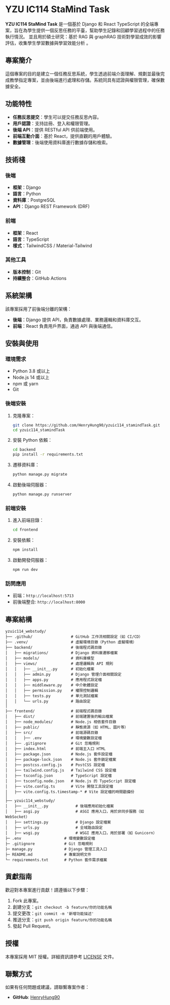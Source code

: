 # YZU IC114 StaMind Task

**YZU IC114 StaMind Task** 
是一個基於 Django 和 React TypeScript 的全端專案，旨在為學生提供一個反思任務的平臺，幫助學生記錄和回顧學習過程中的任務執行情況。
並且用於碩士研究：基於 RAG 與 graphRAG 技術對學習成效的影響評估，收集學生學習數據與學習效能分析
。

## 專案簡介

這個專案的目的是建立一個任務反思系統，學生透過前端介面理解、規劃並最後完成教學指定專案，並由後端進行處理和存儲。系統同具有認證與權限管理，確保數據安全。

## 功能特性

- **任務反思提交**：學生可以提交任務反思內容。
- **用戶認證**：支持註冊、登入和權限管理。
- **後端 API**：提供 RESTful API 供前端使用。
- **前端互動介面**：基於 React，提供直觀的用戶體驗。
- **數據管理**：後端使用資料庫進行數據存儲和檢索。

## 技術棧

### 後端
- **框架**：Django
- **語言**：Python
- **資料庫**：PostgreSQL
- **API**：Django REST Framework (DRF)

### 前端
- **框架**：React
- **語言**：TypeScript
- **樣式**：TailwindCSS / Material-Tailwind

### 其他工具
- **版本控制**：Git
- **持續整合**：GitHub Actions

## 系統架構

該專案採用了前後端分離的架構：
- **後端**：Django 提供 API，負責數據處理、業務邏輯和資料庫交互。
- **前端**：React 負責用戶界面，通過 API 與後端通信。

## 安裝與使用

### 環境需求
- Python 3.8 或以上
- Node.js 14 或以上
- npm 或 yarn
- Git

### 後端安裝

1. 克隆專案：
   ```bash
   git clone https://github.com/HenryHung90/yzuic114_stamindTask.git
   cd yzuic114_stamindTask
   ```

2. 安裝 Python 依賴：
   ```bash
   cd backend
   pip install -r requirements.txt
   ```

3. 遷移資料庫：
   ```bash
   python manage.py migrate
   ```

4. 啟動後端伺服器：
   ```bash
   python manage.py runserver
   ```

### 前端安裝

1. 進入前端目錄：
   ```bash
   cd frontend
   ```

2. 安裝依賴：
   ```bash
   npm install
   ```

3. 啟動開發伺服器：
   ```bash
   npm run dev
   ```

### 訪問應用
- 前端：`http://localhost:5713`
- 前後端整合: `http://localhost:8000`

## 專案結構

```plaintext
yzuic114_webstudy/
├── .github/                 # GitHub 工作流相關設定（如 CI/CD）
├── .venv/                   # 虛擬環境目錄（Python 虛擬環境）
├── backend/                 # 後端程式碼目錄
│   ├── migrations/          # Django 資料庫遷移檔案
│   ├── models/              # 資料庫模型
│   ├── views/               # 處理邏輯與 API 規則
│   │   ├── __init__.py      # 初始化檔案
│   │   ├── admin.py         # Django 管理介面相關設定
│   │   ├── apps.py          # 應用程式設定檔
│   │   ├── middleware.py    # 中介軟體設定
│   │   ├── permission.py    # 權限控制邏輯
│   │   ├── tests.py         # 單元測試檔案
│   │   └── urls.py          # 路由設定
│
├── frontend/                # 前端程式碼目錄
│   ├── dist/                # 前端建置後的輸出檔案
│   ├── node_modules/        # Node.js 相依套件目錄
│   ├── public/              # 靜態資源（如 HTML、圖片等）
│   ├── src/                 # 前端源碼目錄
│   │   ├── .env             # 環境變數設定檔
│   ├── .gitignore           # Git 忽略規則
│   ├── index.html           # 前端主入口 HTML
│   ├── package.json         # Node.js 套件設定檔
│   ├── package-lock.json    # Node.js 套件鎖定檔案
│   ├── postcss.config.js    # PostCSS 設定檔
│   ├── tailwind.config.js   # Tailwind CSS 設定檔
│   ├── tsconfig.json        # TypeScript 設定檔
│   ├── tsconfig.node.json   # Node.js 的 TypeScript 設定檔
│   ├── vite.config.ts       # Vite 開發工具設定檔
│   ├── vite.config.ts.timestamp-* # Vite 設定檔的時間戳備份
│
├── yzuic114_webstudy/
│   ├── __init__.py            # 後端應用初始化檔案
│   ├── asgi.py                # ASGI 應用入口，用於非同步服務（如 WebSocket）
│   ├── settings.py            # Django 設定檔案
│   ├── urls.py                # 全域路由設定
│   ├── wsgi.py                # WSGI 應用入口，用於部署（如 Gunicorn）
├─ .env                   # 環境變數設定檔
├─ .gitignore             # Git 忽略規則
├─ manage.py              # Django 管理工具入口
├─ README.md              # 專案說明文件
└─ requirements.txt       # Python 套件需求檔案
```

## 貢獻指南

歡迎對本專案進行貢獻！請遵循以下步驟：
1. Fork 此專案。
2. 創建分支：`git checkout -b feature/你的功能名稱`
3. 提交更改：`git commit -m '新增功能描述'`
4. 推送分支：`git push origin feature/你的功能名稱`
5. 發起 Pull Request。

## 授權

本專案採用 MIT 授權。詳細資訊請參考 [LICENSE](LICENSE) 文件。

## 聯繫方式

如果有任何問題或建議，請聯繫專案作者：
- **GitHub**: [HenryHung90](https://github.com/HenryHung90)